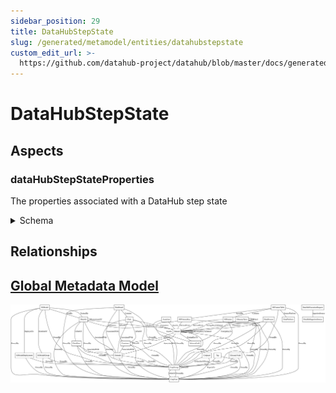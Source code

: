 ```yaml
---
sidebar_position: 29
title: DataHubStepState
slug: /generated/metamodel/entities/datahubstepstate
custom_edit_url: >-
  https://github.com/datahub-project/datahub/blob/master/docs/generated/metamodel/entities/dataHubStepState.md
---
```

# DataHubStepState
## Aspects

### dataHubStepStateProperties
The properties associated with a DataHub step state
<details>
<summary>Schema</summary>

```javascript
{
  "type": "record",
  "Aspect": {
    "name": "dataHubStepStateProperties"
  },
  "name": "DataHubStepStateProperties",
  "namespace": "com.linkedin.step",
  "fields": [
    {
      "type": {
        "type": "map",
        "values": "string"
      },
      "name": "properties",
      "default": {},
      "doc": "Description of the secret"
    },
    {
      "type": {
        "type": "record",
        "name": "AuditStamp",
        "namespace": "com.linkedin.common",
        "fields": [
          {
            "type": "long",
            "name": "time",
            "doc": "When did the resource/association/sub-resource move into the specific lifecycle stage represented by this AuditEvent."
          },
          {
            "java": {
              "class": "com.linkedin.common.urn.Urn"
            },
            "type": "string",
            "name": "actor",
            "doc": "The entity (e.g. a member URN) which will be credited for moving the resource/association/sub-resource into the specific lifecycle stage. It is also the one used to authorize the change."
          },
          {
            "java": {
              "class": "com.linkedin.common.urn.Urn"
            },
            "type": [
              "null",
              "string"
            ],
            "name": "impersonator",
            "default": null,
            "doc": "The entity (e.g. a service URN) which performs the change on behalf of the Actor and must be authorized to act as the Actor."
          },
          {
            "type": [
              "null",
              "string"
            ],
            "name": "message",
            "default": null,
            "doc": "Additional context around how DataHub was informed of the particular change. For example: was the change created by an automated process, or manually."
          }
        ],
        "doc": "Data captured on a resource/association/sub-resource level giving insight into when that resource/association/sub-resource moved into a particular lifecycle stage, and who acted to move it into that specific lifecycle stage."
      },
      "name": "lastModified",
      "doc": "Audit stamp describing the last person to update it."
    }
  ],
  "doc": "The properties associated with a DataHub step state"
}
```
</details>

## Relationships

## [Global Metadata Model](https://github.com/datahub-project/static-assets/raw/main/imgs/datahub-metadata-model.png)
![Global Graph](https://github.com/datahub-project/static-assets/raw/main/imgs/datahub-metadata-model.png)

